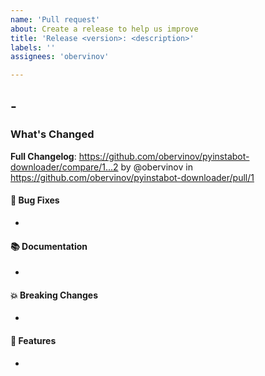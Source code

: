 ```yaml
---
name: 'Pull request'
about: Create a release to help us improve
title: 'Release <version>: <description>'
labels: ''
assignees: 'obervinov'

---
```

## <version> - <YYYY-MM-DD>
### What's Changed
**Full Changelog**: https://github.com/obervinov/pyinstabot-downloader/compare/1...2 by @obervinov in https://github.com/obervinov/pyinstabot-downloader/pull/1
#### 🐛 Bug Fixes
* 
#### 📚 Documentation
* 
#### 💥 Breaking Changes
* 
#### 🚀 Features
* 